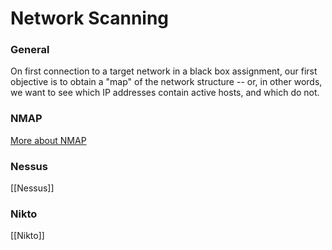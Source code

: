 # Network Scanning

### General

On first connection to a target network in a black box assignment, our first objective is to obtain a "map" of the network structure -- or, in other words, we want to see which IP addresses contain active hosts, and which do not.

### NMAP

[More about NMAP](NMAP#ICMP-Network-Scanning)

### Nessus

[[Nessus]]

### Nikto

[[Nikto]]
